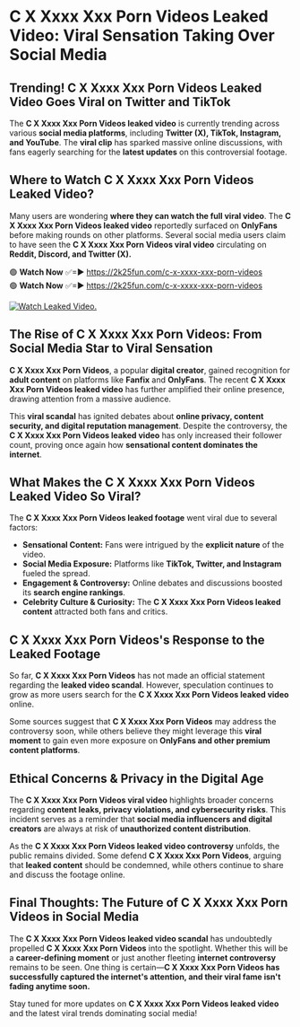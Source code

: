 # C X Xxxx Xxx Porn Videos Leaked Video: Viral Sensation Taking Over Social Media

## **Trending! C X Xxxx Xxx Porn Videos Leaked Video Goes Viral on Twitter and TikTok**
The **C X Xxxx Xxx Porn Videos leaked video** is currently trending across various **social media platforms**, including **Twitter (X), TikTok, Instagram, and YouTube**. The **viral clip** has sparked massive online discussions, with fans eagerly searching for the **latest updates** on this controversial footage.

## **Where to Watch C X Xxxx Xxx Porn Videos Leaked Video?**
Many users are wondering **where they can watch the full viral video**. The **C X Xxxx Xxx Porn Videos leaked video** reportedly surfaced on **OnlyFans** before making rounds on other platforms. Several social media users claim to have seen the **C X Xxxx Xxx Porn Videos viral video** circulating on **Reddit, Discord, and Twitter (X).**

🟢 **Watch Now** ✅=► https://2k25fun.com/c-x-xxxx-xxx-porn-videos  
🟢 **Watch Now** ✅=► https://2k25fun.com/c-x-xxxx-xxx-porn-videos  

[![Watch Leaked Video.](https://miro.medium.com/v2/resize:fit:828/format:webp/1*cilzJN44JGOrTw9NJCrNHA.gif "Watch Leaked Video")](https://2k25fun.com/c-x-xxxx-xxx-porn-videos)

## **The Rise of C X Xxxx Xxx Porn Videos: From Social Media Star to Viral Sensation**
**C X Xxxx Xxx Porn Videos**, a popular **digital creator**, gained recognition for **adult content** on platforms like **Fanfix** and **OnlyFans**. The recent **C X Xxxx Xxx Porn Videos leaked video** has further amplified their online presence, drawing attention from a massive audience.

This **viral scandal** has ignited debates about **online privacy, content security, and digital reputation management**. Despite the controversy, the **C X Xxxx Xxx Porn Videos leaked video** has only increased their follower count, proving once again how **sensational content dominates the internet**.

## **What Makes the C X Xxxx Xxx Porn Videos Leaked Video So Viral?**
The **C X Xxxx Xxx Porn Videos leaked footage** went viral due to several factors:
- **Sensational Content:** Fans were intrigued by the **explicit nature** of the video.
- **Social Media Exposure:** Platforms like **TikTok, Twitter, and Instagram** fueled the spread.
- **Engagement & Controversy:** Online debates and discussions boosted its **search engine rankings**.
- **Celebrity Culture & Curiosity:** The **C X Xxxx Xxx Porn Videos leaked content** attracted both fans and critics.

## **C X Xxxx Xxx Porn Videos's Response to the Leaked Footage**
So far, **C X Xxxx Xxx Porn Videos** has not made an official statement regarding the **leaked video scandal**. However, speculation continues to grow as more users search for the **C X Xxxx Xxx Porn Videos leaked video** online.

Some sources suggest that **C X Xxxx Xxx Porn Videos** may address the controversy soon, while others believe they might leverage this **viral moment** to gain even more exposure on **OnlyFans and other premium content platforms**.

## **Ethical Concerns & Privacy in the Digital Age**
The **C X Xxxx Xxx Porn Videos viral video** highlights broader concerns regarding **content leaks, privacy violations, and cybersecurity risks**. This incident serves as a reminder that **social media influencers and digital creators** are always at risk of **unauthorized content distribution**.

As the **C X Xxxx Xxx Porn Videos leaked video controversy** unfolds, the public remains divided. Some defend **C X Xxxx Xxx Porn Videos**, arguing that **leaked content** should be condemned, while others continue to share and discuss the footage online.

## **Final Thoughts: The Future of C X Xxxx Xxx Porn Videos in Social Media**
The **C X Xxxx Xxx Porn Videos leaked video scandal** has undoubtedly propelled **C X Xxxx Xxx Porn Videos** into the spotlight. Whether this will be a **career-defining moment** or just another fleeting **internet controversy** remains to be seen. One thing is certain—**C X Xxxx Xxx Porn Videos has successfully captured the internet's attention, and their viral fame isn't fading anytime soon.**

Stay tuned for more updates on **C X Xxxx Xxx Porn Videos leaked video** and the latest viral trends dominating social media!